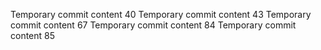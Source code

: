 Temporary commit content 40
Temporary commit content 43
Temporary commit content 67
Temporary commit content 84
Temporary commit content 85
